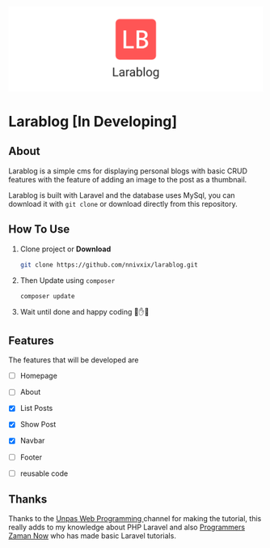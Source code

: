 ![larablog image](./public/img/larablog.jpg)


# Larablog [In Developing]

## About

Larablog is a simple cms for displaying personal blogs with basic CRUD features with the feature of adding an image to the post as a thumbnail.

Larablog is built with Laravel and the database uses MySql, you can download it with `git clone` or download directly from this repository.

## How To Use

1. Clone project or **Download**

   ```bash
   git clone https://github.com/nnivxix/larablog.git 
   ```

2. Then Update using `composer`

   ```bash
   composer update
   ```

3. Wait until done and happy coding 🤟✋🤚


## Features

The features that will be developed are

- [ ] Homepage

- [ ] About
- [x] List Posts
- [x] Show Post
- [x]  Navbar
- [ ]   Footer
- [ ]    reusable code

## Thanks

Thanks to the [Unpas Web Programming ](https://youtube.com/playlist?list=PLFIM0718LjIWiihbBIq-SWPU6b6x21Q_2) channel for making the tutorial, this really adds to my knowledge about PHP Laravel and also [Programmers Zaman Now](https://youtu.be/ClMX6TXvh_o) who has made basic Laravel tutorials.